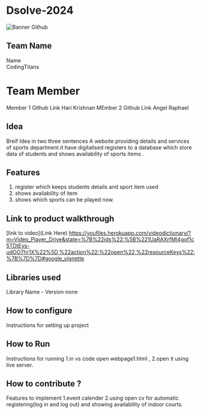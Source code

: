 # Dsolve-2024

![Banner Github](https://github.com/csacet/Dsolve-2024/assets/90597530/365f4d52-fd34-4df5-948d-8e95745a653a)


## Team Name
Name  
CodingTitans
# Team Member
Member 1 Github Link
Hari Krishnan 
MEmber 2 Github Link
Angel Raphael
## Idea
Breif Idea in two three sentences 
A website providing details and services of sports department.it have digitalised registers to a database which store data of students and shows availability of sports items .
## Features 
1. register which keeps students details and sport item used
2. shows availability of item
3. shows which sports can be played now.
## Link to product walkthrough
[link to video](Link Here)
https://youfiles.herokuapp.com/videodictionary/?m=Video_Player_Drive&state=%7B%22ids%22:%5B%221UaRAXrfMI4gof1c5TDtEys-udOO7hr1X%22%5D,%22action%22:%22open%22,%22resourceKeys%22:%7B%7D%7D#google_vignette
   
## Libraries used
Library Name - Version
none
## How to configure
Instructions for setting up project

## How to Run
Instructions for running
1.in vs code open webpage1.html ,
2.open it using live server.
## How to contribute ? 
Features to implement 
1.event calender
2.using open cv for automatic registering(log in and log out) and showing availability of indoor courts.
